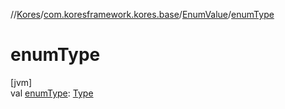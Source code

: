 //[Kores](../../../index.md)/[com.koresframework.kores.base](../index.md)/[EnumValue](index.md)/[enumType](enum-type.md)

# enumType

[jvm]\
val [enumType](enum-type.md): [Type](https://docs.oracle.com/javase/8/docs/api/java/lang/reflect/Type.html)
